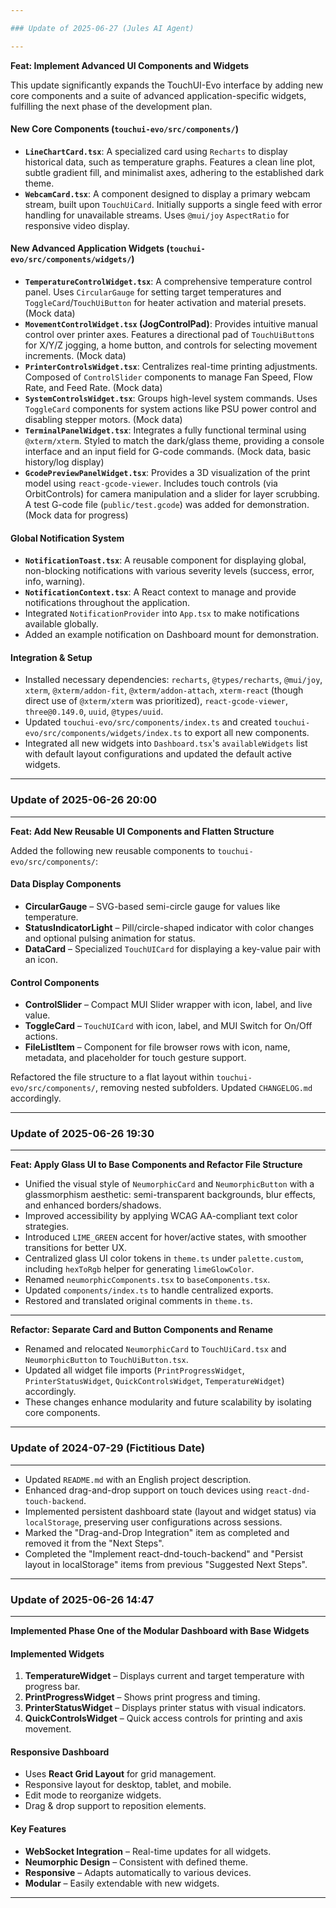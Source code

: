 ```yaml
---

### Update of 2025-06-27 (Jules AI Agent)

---
```


**Feat: Implement Advanced UI Components and Widgets**

This update significantly expands the TouchUI-Evo interface by adding new core components and a suite of advanced application-specific widgets, fulfilling the next phase of the development plan.

#### New Core Components (`touchui-evo/src/components/`)

*   **`LineChartCard.tsx`**: A specialized card using `Recharts` to display historical data, such as temperature graphs. Features a clean line plot, subtle gradient fill, and minimalist axes, adhering to the established dark theme.
*   **`WebcamCard.tsx`**: A component designed to display a primary webcam stream, built upon `TouchUiCard`. Initially supports a single feed with error handling for unavailable streams. Uses `@mui/joy` `AspectRatio` for responsive video display.

#### New Advanced Application Widgets (`touchui-evo/src/components/widgets/`)

*   **`TemperatureControlWidget.tsx`**: A comprehensive temperature control panel. Uses `CircularGauge` for setting target temperatures and `ToggleCard`/`TouchUiButton` for heater activation and material presets. (Mock data)
*   **`MovementControlWidget.tsx` (JogControlPad)**: Provides intuitive manual control over printer axes. Features a directional pad of `TouchUiButton`s for X/Y/Z jogging, a home button, and controls for selecting movement increments. (Mock data)
*   **`PrinterControlsWidget.tsx`**: Centralizes real-time printing adjustments. Composed of `ControlSlider` components to manage Fan Speed, Flow Rate, and Feed Rate. (Mock data)
*   **`SystemControlsWidget.tsx`**: Groups high-level system commands. Uses `ToggleCard` components for system actions like PSU power control and disabling stepper motors. (Mock data)
*   **`TerminalPanelWidget.tsx`**: Integrates a fully functional terminal using `@xterm/xterm`. Styled to match the dark/glass theme, providing a console interface and an input field for G-code commands. (Mock data, basic history/log display)
*   **`GcodePreviewPanelWidget.tsx`**: Provides a 3D visualization of the print model using `react-gcode-viewer`. Includes touch controls (via OrbitControls) for camera manipulation and a slider for layer scrubbing. A test G-code file (`public/test.gcode`) was added for demonstration. (Mock data for progress)

#### Global Notification System

*   **`NotificationToast.tsx`**: A reusable component for displaying global, non-blocking notifications with various severity levels (success, error, info, warning).
*   **`NotificationContext.tsx`**: A React context to manage and provide notifications throughout the application.
*   Integrated `NotificationProvider` into `App.tsx` to make notifications available globally.
*   Added an example notification on Dashboard mount for demonstration.

#### Integration & Setup

*   Installed necessary dependencies: `recharts`, `@types/recharts`, `@mui/joy`, `xterm`, `@xterm/addon-fit`, `@xterm/addon-attach`, `xterm-react` (though direct use of `@xterm/xterm` was prioritized), `react-gcode-viewer`, `three@0.149.0`, `uuid`, `@types/uuid`.
*   Updated `touchui-evo/src/components/index.ts` and created `touchui-evo/src/components/widgets/index.ts` to export all new components.
*   Integrated all new widgets into `Dashboard.tsx`'s `availableWidgets` list with default layout configurations and updated the default active widgets.

---

### Update of 2025-06-26 20:00

---

**Feat: Add New Reusable UI Components and Flatten Structure**

Added the following new reusable components to `touchui-evo/src/components/`:

#### Data Display Components

* **CircularGauge** – SVG-based semi-circle gauge for values like temperature.
* **StatusIndicatorLight** – Pill/circle-shaped indicator with color changes and optional pulsing animation for status.
* **DataCard** – Specialized `TouchUICard` for displaying a key-value pair with an icon.

#### Control Components

* **ControlSlider** – Compact MUI Slider wrapper with icon, label, and live value.
* **ToggleCard** – `TouchUICard` with icon, label, and MUI Switch for On/Off actions.
* **FileListItem** – Component for file browser rows with icon, name, metadata, and placeholder for touch gesture support.

Refactored the file structure to a flat layout within `touchui-evo/src/components/`, removing nested subfolders. Updated `CHANGELOG.md` accordingly.

---

### Update of 2025-06-26 19:30

---

**Feat: Apply Glass UI to Base Components and Refactor File Structure**

* Unified the visual style of `NeumorphicCard` and `NeumorphicButton` with a glassmorphism aesthetic: semi-transparent backgrounds, blur effects, and enhanced borders/shadows.
* Improved accessibility by applying WCAG AA-compliant text color strategies.
* Introduced `LIME_GREEN` accent for hover/active states, with smoother transitions for better UX.
* Centralized glass UI color tokens in `theme.ts` under `palette.custom`, including `hexToRgb` helper for generating `limeGlowColor`.
* Renamed `neumorphicComponents.tsx` to `baseComponents.tsx`.
* Updated `components/index.ts` to handle centralized exports.
* Restored and translated original comments in `theme.ts`.

---

**Refactor: Separate Card and Button Components and Rename**

* Renamed and relocated `NeumorphicCard` to `TouchUiCard.tsx` and `NeumorphicButton` to `TouchUiButton.tsx`.
* Updated all widget file imports (`PrintProgressWidget`, `PrinterStatusWidget`, `QuickControlsWidget`, `TemperatureWidget`) accordingly.
* These changes enhance modularity and future scalability by isolating core components.

---

### Update of 2024-07-29 (Fictitious Date)

---

* Updated `README.md` with an English project description.
* Enhanced drag-and-drop support on touch devices using `react-dnd-touch-backend`.
* Implemented persistent dashboard state (layout and widget status) via `localStorage`, preserving user configurations across sessions.
* Marked the "Drag-and-Drop Integration" item as completed and removed it from the "Next Steps".
* Completed the "Implement react-dnd-touch-backend" and "Persist layout in localStorage" items from previous "Suggested Next Steps".

---

### Update of 2025-06-26 14:47

---

**Implemented Phase One of the Modular Dashboard with Base Widgets**

#### Implemented Widgets

1. **TemperatureWidget** – Displays current and target temperature with progress bar.
2. **PrintProgressWidget** – Shows print progress and timing.
3. **PrinterStatusWidget** – Displays printer status with visual indicators.
4. **QuickControlsWidget** – Quick access controls for printing and axis movement.

#### Responsive Dashboard

* Uses **React Grid Layout** for grid management.
* Responsive layout for desktop, tablet, and mobile.
* Edit mode to reorganize widgets.
* Drag & drop support to reposition elements.

#### Key Features

* **WebSocket Integration** – Real-time updates for all widgets.
* **Neumorphic Design** – Consistent with defined theme.
* **Responsive** – Adapts automatically to various devices.
* **Modular** – Easily extendable with new widgets.

---
